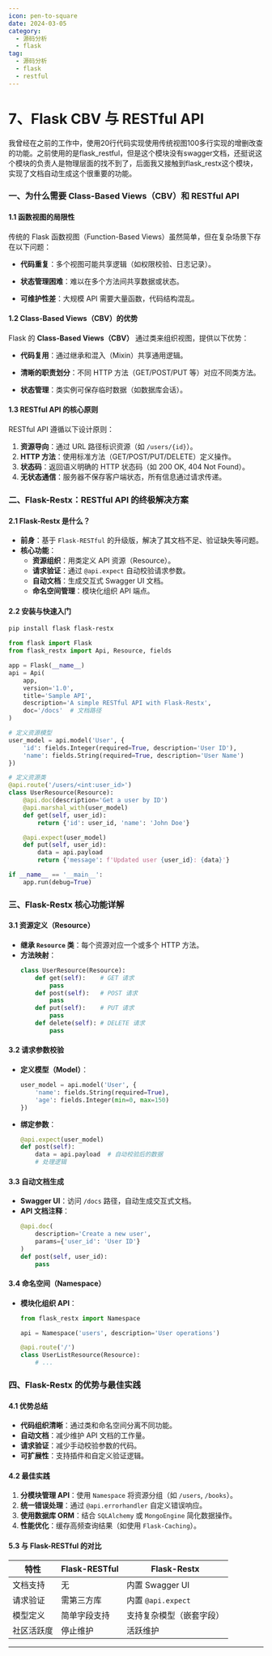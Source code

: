 ```yaml
---
icon: pen-to-square
date: 2024-03-05
category:
  - 源码分析
  - flask
tag:
  - 源码分析
  - flask
  - restful
---
```


# 7、Flask CBV 与 RESTful API



我曾经在之前的工作中，使用20行代码实现使用传统视图100多行实现的增删改查的功能。之前使用的是flask_restful，但是这个模块没有swagger文档，还挺说这个模块的负责人是物理层面的找不到了，后面我又接触到flask_restx这个模块，实现了文档自动生成这个很重要的功能。





### **一、为什么需要 Class-Based Views（CBV）和 RESTful API**



#### **1.1 函数视图的局限性**

传统的 Flask 函数视图（Function-Based Views）虽然简单，但在复杂场景下存在以下问题：
- **代码重复**：多个视图可能共享逻辑（如权限校验、日志记录）。

- **状态管理困难**：难以在多个方法间共享数据或状态。

- **可维护性差**：大规模 API 需要大量函数，代码结构混乱。

  

#### **1.2 Class-Based Views（CBV）的优势**

Flask 的 **Class-Based Views（CBV）** 通过类来组织视图，提供以下优势：
- **代码复用**：通过继承和混入（Mixin）共享通用逻辑。

- **清晰的职责划分**：不同 HTTP 方法（GET/POST/PUT 等）对应不同类方法。

- **状态管理**：类实例可保存临时数据（如数据库会话）。

  

#### **1.3 RESTful API 的核心原则**
RESTful API 遵循以下设计原则：
1. **资源导向**：通过 URL 路径标识资源（如 `/users/{id}`）。
2. **HTTP 方法**：使用标准方法（GET/POST/PUT/DELETE）定义操作。
3. **状态码**：返回语义明确的 HTTP 状态码（如 200 OK, 404 Not Found）。
4. **无状态通信**：服务器不保存客户端状态，所有信息通过请求传递。



### **二、Flask-Restx：RESTful API 的终极解决方案**



#### **2.1 Flask-Restx 是什么？**
- **前身**：基于 `Flask-RESTful` 的升级版，解决了其文档不足、验证缺失等问题。
- **核心功能**：
  - **资源组织**：用类定义 API 资源（Resource）。
  - **请求验证**：通过 `@api.expect` 自动校验请求参数。
  - **自动文档**：生成交互式 Swagger UI 文档。
  - **命名空间管理**：模块化组织 API 端点。



#### **2.2 安装与快速入门**

```bash
pip install flask flask-restx
```

```python
from flask import Flask
from flask_restx import Api, Resource, fields

app = Flask(__name__)
api = Api(
    app,
    version='1.0',
    title='Sample API',
    description='A simple RESTful API with Flask-Restx',
    doc='/docs'  # 文档路径
)

# 定义资源模型
user_model = api.model('User', {
    'id': fields.Integer(required=True, description='User ID'),
    'name': fields.String(required=True, description='User Name')
})

# 定义资源类
@api.route('/users/<int:user_id>')
class UserResource(Resource):
    @api.doc(description='Get a user by ID')
    @api.marshal_with(user_model)
    def get(self, user_id):
        return {'id': user_id, 'name': 'John Doe'}

    @api.expect(user_model)
    def put(self, user_id):
        data = api.payload
        return {'message': f'Updated user {user_id}: {data}'}

if __name__ == '__main__':
    app.run(debug=True)
```



### **三、Flask-Restx 核心功能详解**



#### **3.1 资源定义（Resource）**
- **继承 `Resource` 类**：每个资源对应一个或多个 HTTP 方法。
- **方法映射**：
  ```python
  class UserResource(Resource):
      def get(self):    # GET 请求
          pass
      def post(self):   # POST 请求
          pass
      def put(self):    # PUT 请求
          pass
      def delete(self): # DELETE 请求
          pass
  ```



#### **3.2 请求参数校验**

- **定义模型（Model）**：
  ```python
  user_model = api.model('User', {
      'name': fields.String(required=True),
      'age': fields.Integer(min=0, max=150)
  })
  ```
- **绑定参数**：
  ```python
  @api.expect(user_model)
  def post(self):
      data = api.payload  # 自动校验后的数据
      # 处理逻辑
  ```



#### **3.3 自动文档生成**

- **Swagger UI**：访问 `/docs` 路径，自动生成交互式文档。
- **API 文档注释**：
  ```python
  @api.doc(
      description='Create a new user',
      params={'user_id': 'User ID'}
  )
  def post(self, user_id):
      pass
  ```



#### **3.4 命名空间（Namespace）**

- **模块化组织 API**：
  ```python
  from flask_restx import Namespace
  
  api = Namespace('users', description='User operations')
  
  @api.route('/')
  class UserListResource(Resource):
      # ...
  ```





### **四、Flask-Restx 的优势与最佳实践**



#### **4.1 优势总结**
- **代码组织清晰**：通过类和命名空间分离不同功能。
- **自动文档**：减少维护 API 文档的工作量。
- **请求验证**：减少手动校验参数的代码。
- **可扩展性**：支持插件和自定义验证逻辑。

#### **4.2 最佳实践**
1. **分模块管理 API**：使用 `Namespace` 将资源分组（如 `/users`, `/books`）。
2. **统一错误处理**：通过 `@api.errorhandler` 自定义错误响应。
3. **使用数据库 ORM**：结合 `SQLAlchemy` 或 `MongoEngine` 简化数据操作。
4. **性能优化**：缓存高频查询结果（如使用 `Flask-Caching`）。

#### **5.3 与 Flask-RESTful 的对比**
| **特性**   | **Flask-RESTful** | **Flask-Restx**          |
| ---------- | ----------------- | ------------------------ |
| 文档支持   | 无                | 内置 Swagger UI          |
| 请求验证   | 需第三方库        | 内置 `@api.expect`       |
| 模型定义   | 简单字段支持      | 支持复杂模型（嵌套字段） |
| 社区活跃度 | 停止维护          | 活跃维护                 |

---

